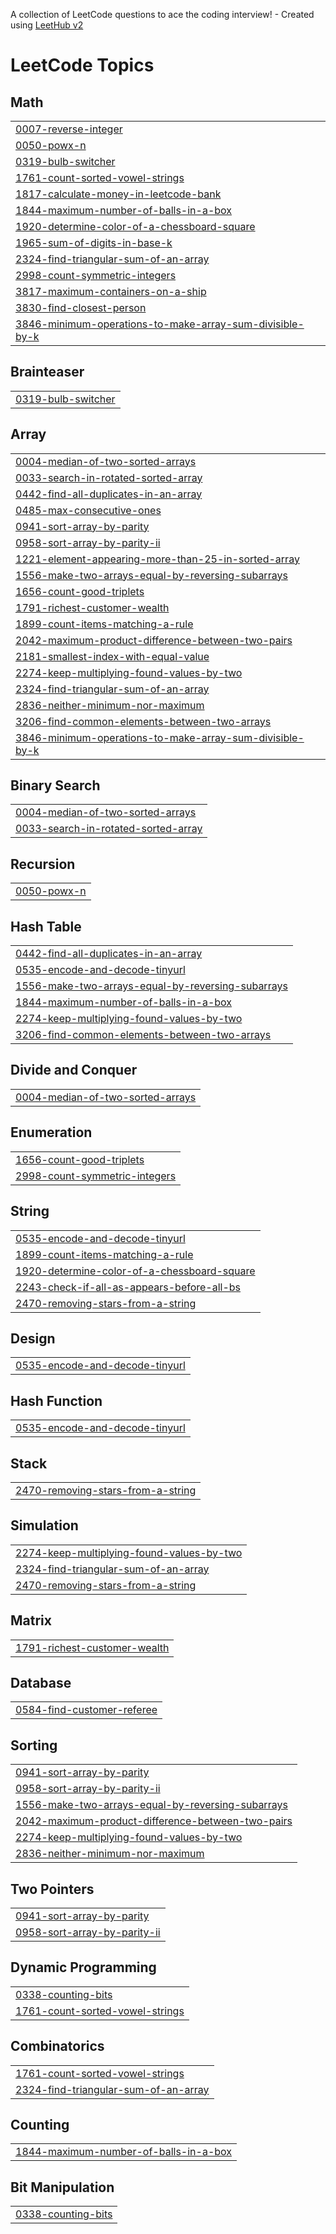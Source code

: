 A collection of LeetCode questions to ace the coding interview! - Created using [LeetHub v2](https://github.com/arunbhardwaj/LeetHub-2.0)
<!---LeetCode Topics Start-->
# LeetCode Topics
## Math
|  |
| ------- |
| [0007-reverse-integer](https://github.com/vanthiyan7/LeetCode/tree/master/0007-reverse-integer) |
| [0050-powx-n](https://github.com/vanthiyan7/LeetCode/tree/master/0050-powx-n) |
| [0319-bulb-switcher](https://github.com/vanthiyan7/LeetCode/tree/master/0319-bulb-switcher) |
| [1761-count-sorted-vowel-strings](https://github.com/vanthiyan7/LeetCode/tree/master/1761-count-sorted-vowel-strings) |
| [1817-calculate-money-in-leetcode-bank](https://github.com/vanthiyan7/LeetCode/tree/master/1817-calculate-money-in-leetcode-bank) |
| [1844-maximum-number-of-balls-in-a-box](https://github.com/vanthiyan7/LeetCode/tree/master/1844-maximum-number-of-balls-in-a-box) |
| [1920-determine-color-of-a-chessboard-square](https://github.com/vanthiyan7/LeetCode/tree/master/1920-determine-color-of-a-chessboard-square) |
| [1965-sum-of-digits-in-base-k](https://github.com/vanthiyan7/LeetCode/tree/master/1965-sum-of-digits-in-base-k) |
| [2324-find-triangular-sum-of-an-array](https://github.com/vanthiyan7/LeetCode/tree/master/2324-find-triangular-sum-of-an-array) |
| [2998-count-symmetric-integers](https://github.com/vanthiyan7/LeetCode/tree/master/2998-count-symmetric-integers) |
| [3817-maximum-containers-on-a-ship](https://github.com/vanthiyan7/LeetCode/tree/master/3817-maximum-containers-on-a-ship) |
| [3830-find-closest-person](https://github.com/vanthiyan7/LeetCode/tree/master/3830-find-closest-person) |
| [3846-minimum-operations-to-make-array-sum-divisible-by-k](https://github.com/vanthiyan7/LeetCode/tree/master/3846-minimum-operations-to-make-array-sum-divisible-by-k) |
## Brainteaser
|  |
| ------- |
| [0319-bulb-switcher](https://github.com/vanthiyan7/LeetCode/tree/master/0319-bulb-switcher) |
## Array
|  |
| ------- |
| [0004-median-of-two-sorted-arrays](https://github.com/vanthiyan7/LeetCode/tree/master/0004-median-of-two-sorted-arrays) |
| [0033-search-in-rotated-sorted-array](https://github.com/vanthiyan7/LeetCode/tree/master/0033-search-in-rotated-sorted-array) |
| [0442-find-all-duplicates-in-an-array](https://github.com/vanthiyan7/LeetCode/tree/master/0442-find-all-duplicates-in-an-array) |
| [0485-max-consecutive-ones](https://github.com/vanthiyan7/LeetCode/tree/master/0485-max-consecutive-ones) |
| [0941-sort-array-by-parity](https://github.com/vanthiyan7/LeetCode/tree/master/0941-sort-array-by-parity) |
| [0958-sort-array-by-parity-ii](https://github.com/vanthiyan7/LeetCode/tree/master/0958-sort-array-by-parity-ii) |
| [1221-element-appearing-more-than-25-in-sorted-array](https://github.com/vanthiyan7/LeetCode/tree/master/1221-element-appearing-more-than-25-in-sorted-array) |
| [1556-make-two-arrays-equal-by-reversing-subarrays](https://github.com/vanthiyan7/LeetCode/tree/master/1556-make-two-arrays-equal-by-reversing-subarrays) |
| [1656-count-good-triplets](https://github.com/vanthiyan7/LeetCode/tree/master/1656-count-good-triplets) |
| [1791-richest-customer-wealth](https://github.com/vanthiyan7/LeetCode/tree/master/1791-richest-customer-wealth) |
| [1899-count-items-matching-a-rule](https://github.com/vanthiyan7/LeetCode/tree/master/1899-count-items-matching-a-rule) |
| [2042-maximum-product-difference-between-two-pairs](https://github.com/vanthiyan7/LeetCode/tree/master/2042-maximum-product-difference-between-two-pairs) |
| [2181-smallest-index-with-equal-value](https://github.com/vanthiyan7/LeetCode/tree/master/2181-smallest-index-with-equal-value) |
| [2274-keep-multiplying-found-values-by-two](https://github.com/vanthiyan7/LeetCode/tree/master/2274-keep-multiplying-found-values-by-two) |
| [2324-find-triangular-sum-of-an-array](https://github.com/vanthiyan7/LeetCode/tree/master/2324-find-triangular-sum-of-an-array) |
| [2836-neither-minimum-nor-maximum](https://github.com/vanthiyan7/LeetCode/tree/master/2836-neither-minimum-nor-maximum) |
| [3206-find-common-elements-between-two-arrays](https://github.com/vanthiyan7/LeetCode/tree/master/3206-find-common-elements-between-two-arrays) |
| [3846-minimum-operations-to-make-array-sum-divisible-by-k](https://github.com/vanthiyan7/LeetCode/tree/master/3846-minimum-operations-to-make-array-sum-divisible-by-k) |
## Binary Search
|  |
| ------- |
| [0004-median-of-two-sorted-arrays](https://github.com/vanthiyan7/LeetCode/tree/master/0004-median-of-two-sorted-arrays) |
| [0033-search-in-rotated-sorted-array](https://github.com/vanthiyan7/LeetCode/tree/master/0033-search-in-rotated-sorted-array) |
## Recursion
|  |
| ------- |
| [0050-powx-n](https://github.com/vanthiyan7/LeetCode/tree/master/0050-powx-n) |
## Hash Table
|  |
| ------- |
| [0442-find-all-duplicates-in-an-array](https://github.com/vanthiyan7/LeetCode/tree/master/0442-find-all-duplicates-in-an-array) |
| [0535-encode-and-decode-tinyurl](https://github.com/vanthiyan7/LeetCode/tree/master/0535-encode-and-decode-tinyurl) |
| [1556-make-two-arrays-equal-by-reversing-subarrays](https://github.com/vanthiyan7/LeetCode/tree/master/1556-make-two-arrays-equal-by-reversing-subarrays) |
| [1844-maximum-number-of-balls-in-a-box](https://github.com/vanthiyan7/LeetCode/tree/master/1844-maximum-number-of-balls-in-a-box) |
| [2274-keep-multiplying-found-values-by-two](https://github.com/vanthiyan7/LeetCode/tree/master/2274-keep-multiplying-found-values-by-two) |
| [3206-find-common-elements-between-two-arrays](https://github.com/vanthiyan7/LeetCode/tree/master/3206-find-common-elements-between-two-arrays) |
## Divide and Conquer
|  |
| ------- |
| [0004-median-of-two-sorted-arrays](https://github.com/vanthiyan7/LeetCode/tree/master/0004-median-of-two-sorted-arrays) |
## Enumeration
|  |
| ------- |
| [1656-count-good-triplets](https://github.com/vanthiyan7/LeetCode/tree/master/1656-count-good-triplets) |
| [2998-count-symmetric-integers](https://github.com/vanthiyan7/LeetCode/tree/master/2998-count-symmetric-integers) |
## String
|  |
| ------- |
| [0535-encode-and-decode-tinyurl](https://github.com/vanthiyan7/LeetCode/tree/master/0535-encode-and-decode-tinyurl) |
| [1899-count-items-matching-a-rule](https://github.com/vanthiyan7/LeetCode/tree/master/1899-count-items-matching-a-rule) |
| [1920-determine-color-of-a-chessboard-square](https://github.com/vanthiyan7/LeetCode/tree/master/1920-determine-color-of-a-chessboard-square) |
| [2243-check-if-all-as-appears-before-all-bs](https://github.com/vanthiyan7/LeetCode/tree/master/2243-check-if-all-as-appears-before-all-bs) |
| [2470-removing-stars-from-a-string](https://github.com/vanthiyan7/LeetCode/tree/master/2470-removing-stars-from-a-string) |
## Design
|  |
| ------- |
| [0535-encode-and-decode-tinyurl](https://github.com/vanthiyan7/LeetCode/tree/master/0535-encode-and-decode-tinyurl) |
## Hash Function
|  |
| ------- |
| [0535-encode-and-decode-tinyurl](https://github.com/vanthiyan7/LeetCode/tree/master/0535-encode-and-decode-tinyurl) |
## Stack
|  |
| ------- |
| [2470-removing-stars-from-a-string](https://github.com/vanthiyan7/LeetCode/tree/master/2470-removing-stars-from-a-string) |
## Simulation
|  |
| ------- |
| [2274-keep-multiplying-found-values-by-two](https://github.com/vanthiyan7/LeetCode/tree/master/2274-keep-multiplying-found-values-by-two) |
| [2324-find-triangular-sum-of-an-array](https://github.com/vanthiyan7/LeetCode/tree/master/2324-find-triangular-sum-of-an-array) |
| [2470-removing-stars-from-a-string](https://github.com/vanthiyan7/LeetCode/tree/master/2470-removing-stars-from-a-string) |
## Matrix
|  |
| ------- |
| [1791-richest-customer-wealth](https://github.com/vanthiyan7/LeetCode/tree/master/1791-richest-customer-wealth) |
## Database
|  |
| ------- |
| [0584-find-customer-referee](https://github.com/vanthiyan7/LeetCode/tree/master/0584-find-customer-referee) |
## Sorting
|  |
| ------- |
| [0941-sort-array-by-parity](https://github.com/vanthiyan7/LeetCode/tree/master/0941-sort-array-by-parity) |
| [0958-sort-array-by-parity-ii](https://github.com/vanthiyan7/LeetCode/tree/master/0958-sort-array-by-parity-ii) |
| [1556-make-two-arrays-equal-by-reversing-subarrays](https://github.com/vanthiyan7/LeetCode/tree/master/1556-make-two-arrays-equal-by-reversing-subarrays) |
| [2042-maximum-product-difference-between-two-pairs](https://github.com/vanthiyan7/LeetCode/tree/master/2042-maximum-product-difference-between-two-pairs) |
| [2274-keep-multiplying-found-values-by-two](https://github.com/vanthiyan7/LeetCode/tree/master/2274-keep-multiplying-found-values-by-two) |
| [2836-neither-minimum-nor-maximum](https://github.com/vanthiyan7/LeetCode/tree/master/2836-neither-minimum-nor-maximum) |
## Two Pointers
|  |
| ------- |
| [0941-sort-array-by-parity](https://github.com/vanthiyan7/LeetCode/tree/master/0941-sort-array-by-parity) |
| [0958-sort-array-by-parity-ii](https://github.com/vanthiyan7/LeetCode/tree/master/0958-sort-array-by-parity-ii) |
## Dynamic Programming
|  |
| ------- |
| [0338-counting-bits](https://github.com/vanthiyan7/LeetCode/tree/master/0338-counting-bits) |
| [1761-count-sorted-vowel-strings](https://github.com/vanthiyan7/LeetCode/tree/master/1761-count-sorted-vowel-strings) |
## Combinatorics
|  |
| ------- |
| [1761-count-sorted-vowel-strings](https://github.com/vanthiyan7/LeetCode/tree/master/1761-count-sorted-vowel-strings) |
| [2324-find-triangular-sum-of-an-array](https://github.com/vanthiyan7/LeetCode/tree/master/2324-find-triangular-sum-of-an-array) |
## Counting
|  |
| ------- |
| [1844-maximum-number-of-balls-in-a-box](https://github.com/vanthiyan7/LeetCode/tree/master/1844-maximum-number-of-balls-in-a-box) |
## Bit Manipulation
|  |
| ------- |
| [0338-counting-bits](https://github.com/vanthiyan7/LeetCode/tree/master/0338-counting-bits) |
<!---LeetCode Topics End-->